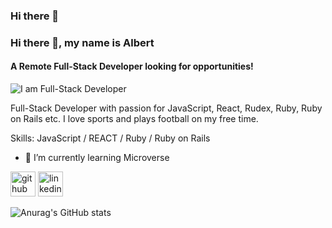 ### Hi there 👋
### Hi there 👋, my name is Albert
#### A Remote Full-Stack Developer looking for opportunities!
![I am Full-Stack Developer](https://arturssmirnovs.github.io/github-profile-readme-generator/images/banner.png)

Full-Stack Developer with passion for JavaScript, React, Rudex, Ruby, Ruby on Rails etc. I love sports and plays football on my free time.

Skills: JavaScript / REACT / Ruby / Ruby on Rails 

 
- 🌱 I’m currently learning Microverse 


[<img src='https://cdn.jsdelivr.net/npm/simple-icons@3.0.1/icons/github.svg' alt='github' height='40'>](https://github.com/albertkantwi)  [<img src='https://cdn.jsdelivr.net/npm/simple-icons@3.0.1/icons/linkedin.svg' alt='linkedin' height='40'>](https://www.linkedin.com/in/albert-antwi-557291263/)  





![Anurag's GitHub stats](https://github-readme-stats.vercel.app/api?username=albertkantwi&theme=dark&show_icons=true)
